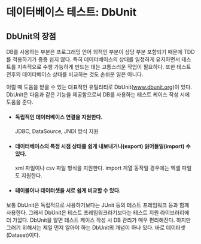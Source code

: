 # 데이터베이스 테스트: DbUnit

## DbUnit의 장점

DB를 사용하는 부분은 프로그래밍 언어 외적인 부분이 상당 부분 포함되기 때문에 TDD를 적용하기가 종종 쉽지 않다. 특히 데이터베이스의 상태를 일정하게 유지하면서 테스트를 지속적으로 수행 가능하게 만드는 데는 고통스러운 작업이 필요하다. 또한 테스트 전후의 데이터베이스 상태를 비교하는 것도 손쉬운 일은 아니다.

이럴 때 도움을 받을 수 있는 대표적인 유틸리티로 DbUnit(www.dbunit.org)이 있다. DbUnit은 다음과 같은 기능을 제공함으로써 DB를 사용하는 테스트 케이스 작성 시에 도움을 준다.

- #### 독립적인 데이터베이스 연결을 지원한다.

   JDBC, DataSource, JNDI 방식 지원

- ####  데이터베이스의 특정 시점 상태를 쉽게 내보내거나(export) 읽어들일(import) 수 있다.

  xml 파일이나 csv 파일 형식을 지원한다. import 계열 동작일 경우에는 엑셀 파일도 지원한다.

- ####  테이블이나 데이터셋을 서로 쉽게 비교할 수 있다.

보통 DbUnit은 독립적으로 사용하기보다는 JUnit 등의 테스트 프레임워크 등과 함께 사용한다. 그래서 DbUnit은 테스트 프레임워크라기보다는 테스트 지원 라이브러리에 더 가깝다. DbUnit을 알면 테스트 케이스 작성 시 DB 관리가 매우 편리해진다. 하지만 그러기 위해서는 제일 먼저 알아야 하는 DbUnit의 개념이 하나 있다. 바로 데이터셋(Dataset)이다.